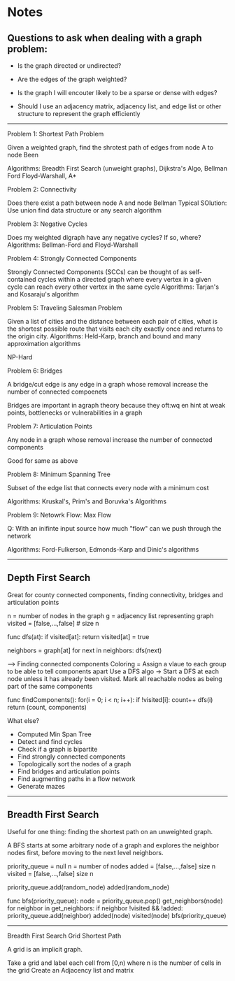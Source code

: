 # Notes

Questions to ask when dealing with a graph problem:
---------------------------------------------------

- Is the graph directed or undirected?

- Are the edges of the graph weighted?

- Is the graph I will encouter likely to be a sparse or dense with edges?

- Should I use an adjacency matrix, adjacency list, and edge list or other structure
    to represent the graph efficiently

---------------------------------------------------

Problem 1: Shortest Path Problem

Given a weighted graph, find the shrotest path of edges from node A to node Been

Algorithms: Breadth First Search (unweight graphs), Dijkstra's Algo, Bellman Ford
Floyd-Warshall, A*

Problem 2: Connectivity
    
Does there exist a path between node A and node Bellman
Typical SOlution: Use union find data structure or any search algorithm

Problem 3: Negative Cycles

Does my weighted digraph have any negative cycles? If so, where?
Algorithms: Bellman-Ford and Floyd-Warshall

Problem 4: Strongly Connected Components

Strongly Connected Components (SCCs) can be thought of as self-contained cycles
within a directed graph where every vertex in a given cycle can reach every 
other vertex in the same cycle
Algorithms: Tarjan's and Kosaraju's algorithm

Problem 5: Traveling Salesman Problem

Given a list of cities and the distance between each pair of cities, what is
the shortest possible route that visits each city exactly once and returns to
the origin city.
Algorithms: Held-Karp, branch and bound and many approximation algorithms

NP-Hard

Problem 6: Bridges

A bridge/cut edge is any edge in a graph whose removal increase the number 
of connected compoenets

Bridges are important in agraph theory because they oft:wq
en hint at weak points,
bottlenecks or vulnerabilities in a graph

Problem 7: Articulation Points
    
Any node in a graph whose removal increase the number of connected components

Good for same as above

Problem 8: Minimum Spanning Tree

Subset of the edge list that connects every node with a minimum cost

Algorithms: Kruskal's, Prim's and Boruvka's Algorithms

Problem 9: Netowrk Flow: Max Flow

Q: With an inifinte input source how much "flow" can we push through the network

Algorithms: Ford-Fulkerson, Edmonds-Karp and Dinic's algorithms

---------------------------------------------------

Depth First Search
------------------
Great for county connected components, finding connectivity, bridges and articulation points

n = number of nodes in the graph
g = adjacency list representing graph
visited = [false,...,false] # size n

func dfs(at):
if visited[at]: return
visited[at] = true

neighbors = graph[at]
for next in neighbors:
dfs(next)

--> Finding connected components
Coloring = Assign a vlaue to each group to be able to tell components apart
Use a DFS algo -> Start a DFS at each node unless it has already been visited.
Mark all reachable nodes as being part of the same components

func findComponents():
for(i = 0; i < n; i++):
if !visited[i]:
count++
dfs(i)
return (count, components)

What else?
- Computed Min Span Tree
- Detect and find cycles
- Check if a graph is bipartite
- Find strongly connected components
- Topologically sort the nodes of a graph
- Find bridges and articulation points
- Find augmenting paths in a flow network
- Generate mazes

---------------------------------------------------

Breadth First Search
--------------------
Useful for one thing: finding the shortest path on an unweighted graph.

A BFS starts at some arbitrary node of a graph and explores the neighbor nodes
first, before moving to the next level neighbors.

priority_queue = null
n = number of nodes
added = [false,...,false] size n
visited = [false,...,false] size n

priority_queue.add(random_node)
added(random_node)

func bfs(priority_queue):
node = priority_queue.pop()
get_neighbors(node)
for neighbor in get_neighbors:
if neighbor !visited && !added:
priority_queue.add(neighbor)
added(node)
visited(node)
bfs(priority_queue)

---------------------------------------------------

Breadth First Search Grid Shortest Path

A grid is an implicit graph.
    
Take a grid and label each cell from [0,n) where n is the number of cells in the grid
Create an Adjacency list and matrix

  
